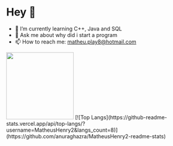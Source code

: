 # Hey 👊

- 🌱 I’m currently learning C++, Java and SQL
- 💬 Ask me about why did i start a program
- 📫 How to reach me: matheu.play8@hotmail.com

<div>
<img height="180em" src="https://github-readme-stats.vercel.app/api?username=MatheusHenry2&show_icons=true&theme=dracula&include_all_commits=true&count_private=true"/>  
[![Top Langs](https://github-readme-stats.vercel.app/api/top-langs/?username=MatheusHenry2&langs_count=8)](https://github.com/anuraghazra/MatheusHenry2-readme-stats)

</div>

